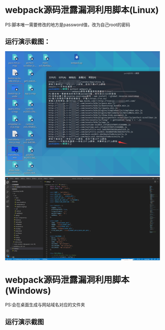 # webpack源码泄露漏洞利用脚本(Linux)
PS:脚本唯一需要修改的地方是password值，改为自己root的密码
## 运行演示截图：
![image](https://github.com/yu-lc/EXP/blob/1df166616039db34ed680e55584644375324ffb2/webpack/webpack%E4%BF%A1%E6%81%AF%E6%B3%84%E9%9C%B2%E4%B8%8B%E8%BD%BD%E8%84%9A%E6%9C%AC/img/1.png)
![image](https://github.com/yu-lc/EXP/blob/1df166616039db34ed680e55584644375324ffb2/webpack/webpack%E4%BF%A1%E6%81%AF%E6%B3%84%E9%9C%B2%E4%B8%8B%E8%BD%BD%E8%84%9A%E6%9C%AC/img/2.png)

# webpack源码泄露漏洞利用脚本(Windows)
PS:会在桌面生成与网站域名对应的文件夹
## 运行演示截图
